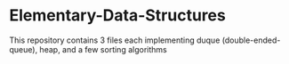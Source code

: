 # Elementary-Data-Structures
This repository contains 3 files each implementing duque (double-ended-queue), heap, and a few sorting algorithms
